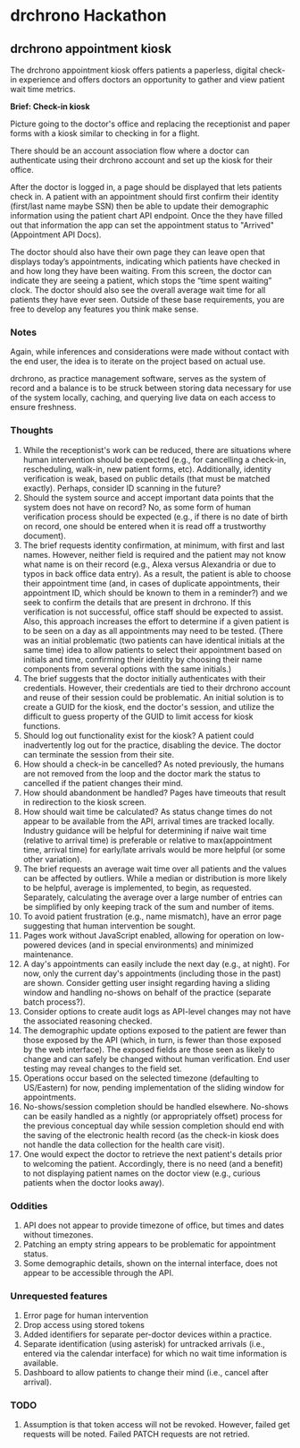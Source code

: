 # drchrono Hackathon

## drchrono appointment kiosk

The drchrono appointment kiosk offers patients a paperless, digital check-in experience and offers doctors an opportunity to gather and view patient wait time metrics.

**Brief: Check-in kiosk**

Picture going to the doctor's office and replacing the receptionist and paper forms with a kiosk similar to checking in for a flight.

There should be an account association flow where a doctor can authenticate using their drchrono account and set up the kiosk for their office.

After the doctor is logged in, a page should be displayed that lets patients check in. A patient with an appointment should first confirm their identity (first/last name maybe SSN) then be able to update their demographic information using the patient chart API endpoint.  Once the they have filled out that information the app can set the appointment status to "Arrived" (Appointment API Docs).

The doctor should also have their own page they can leave open that displays today’s appointments, indicating which patients have checked in and how long they have been waiting. From this screen, the doctor can indicate they are seeing a patient, which stops the “time spent waiting” clock. The doctor should also see the overall average wait time for all patients they have ever seen.
Outside of these base requirements, you are free to develop any features you think make sense.

### Notes

Again, while inferences and considerations were made without contact with the end user, the idea is to iterate on the project based on actual use.

drchrono, as practice management software, serves as the system of record and a balance is to be struck between storing data necessary for use of the system locally, caching, and querying live data on each access to ensure freshness.

### Thoughts

1. While the receptionist's work can be reduced, there are situations where human intervention should be expected (e.g., for cancelling a check-in, rescheduling, walk-in, new patient forms, etc). Additionally, identity verification is weak, based on public details (that must be matched exactly). Perhaps, consider ID scanning in the future?
2. Should the system source and accept important data points that the system does not have on record? No, as some form of human verification process should be expected (e.g., if there is no date of birth on record, one should be entered when it is read off a trustworthy document).
3. The brief requests identity confirmation, at minimum, with first and last names. However, neither field is required and the patient may not know what name is on their record (e.g., Alexa versus Alexandria or due to typos in back office data entry). As a result, the patient is able to choose their appointment time (and, in cases of duplicate appointments, their appointment ID, which should be known to them in a reminder?) and we seek to confirm the details that are present in drchrono. If this verification is not successful, office staff should be expected to assist. Also, this approach increases the effort to determine if a given patient is to be seen on a day as all appointments may need to be tested. (There was an initial problematic (two patients can have identical initials at the same time) idea to allow patients to select their appointment based on initials and time, confirming their identity by choosing their name components from several options with the same initials.)
4. The brief suggests that the doctor initially authenticates with their credentials. However, their credentials are tied to their drchrono account and reuse of their session could be problematic. An initial solution is to create a GUID for the kiosk, end the doctor's session, and utilize the difficult to guess property of the GUID to limit access for kiosk functions.
5. Should log out functionality exist for the kiosk? A patient could inadvertently log out for the practice, disabling the device. The doctor can terminate the session from their site.
6. How should a check-in be cancelled? As noted previously, the humans are not removed from the loop and the doctor mark the status to cancelled if the patient changes their mind.
7. How should abandonment be handled? Pages have timeouts that result in redirection to the kiosk screen.
8. How should wait time be calculated? As status change times do not appear to be available from the API, arrival times are tracked locally. Industry guidance will be helpful for determining if naive wait time (relative to arrival time) is preferable or relative to max(appointment time, arrival time) for early/late arrivals would be more helpful (or some other variation).
9. The brief requests an average wait time over all patients and the values can be affected by outliers. While a median or distribution is more likely to be helpful, average is implemented, to begin, as requested. Separately, calculating the average over a large number of entries can be simplified by only keeping track of the sum and number of items.
10. To avoid patient frustration (e.g., name mismatch), have an error page suggesting that human intervention be sought.
11. Pages work without JavaScript enabled, allowing for operation on low-powered devices (and in special environments) and minimized maintenance.
12. A day's appointments can easily include the next day (e.g., at night). For now, only the current day's appointments (including those in the past) are shown. Consider getting user insight regarding having a sliding window and handling no-shows on behalf of the practice (separate batch process?).
13. Consider options to create audit logs as API-level changes may not have the associated reasoning checked.
14. The demographic update options exposed to the patient are fewer than those exposed by the API (which, in turn, is fewer than those exposed by the web interface). The exposed fields are those seen as likely to change and can safely be changed without human verification. End user testing may reveal changes to the field set.
15. Operations occur based on the selected timezone (defaulting to US/Eastern) for now, pending implementation of the sliding window for appointments.
16. No-shows/session completion should be handled elsewhere. No-shows can be easily handled as a nightly (or appropriately offset) process for the previous conceptual day while session completion should end with the saving of the electronic health record (as the check-in kiosk does not handle the data collection for the health care visit).
17. One would expect the doctor to retrieve the next patient's details prior to welcoming the patient. Accordingly, there is no need (and a benefit) to not displaying patient names on the doctor view (e.g., curious patients when the doctor looks away).

### Oddities
1. API does not appear to provide timezone of office, but times and dates without timezones.
2. Patching an empty string appears to be problematic for appointment status.
3. Some demographic details, shown on the internal interface, does not appear to be accessible through the API.

### Unrequested features

1. Error page for human intervention
2. Drop access using stored tokens
3. Added identifiers for separate per-doctor devices within a practice.
4. Separate identification (using asterisk) for untracked arrivals (i.e., entered via the calendar interface) for which no wait time information is available.
5. Dashboard to allow patients to change their mind (i.e., cancel after arrival).

### TODO

1. Assumption is that token access will not be revoked. However, failed get requests will be noted. Failed PATCH requests are not retried.
